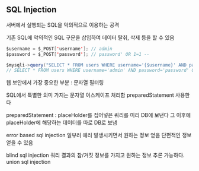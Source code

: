 ## SQL Injection

서버에서 실행되는 SQL을 악의적으로 이용하는 공격

기존 SQL에 악의적인 SQL 구문을 삽입하여 데이터 탈취, 삭제 등을 할 수 있음

```java
$username = $_POST['username']; // admin
$password = $_POST['password']; // password' OR 1=1 --

$mysqli->query("SELECT * FROM users WHERE username='{$username}' AND password='{$password}'")
// SELECT * FROM users WHERE username='admin' AND password='password' OR 1=1 --'
```

웹 보안에서 가장 중요한 부분 : 문자열 필터링

SQL에서 특별한 의미 가지는 문자열 이스케이프 처리함
preparedStatement 사용한다

preparedStatement : 
placeHolder를 집어넣은 쿼리를 미리 DB에 보낸다
그 이후에 placeHolder에 해당하는 데이터를 따로 DB로 보냄

error based sql injection
일부러 에러 발생시키면서 원하는 정보 얻음
단편적인 정보 얻을 수 있음

blind sql injection
쿼리 결과의 참/거짓 정보를 가지고 원하는 정보 추론 가능하다.
union sql injection


